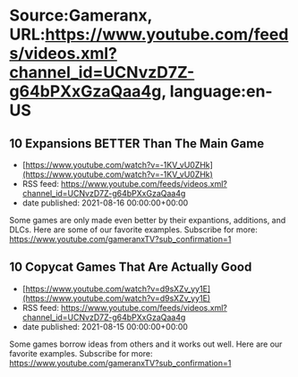 # Source:Gameranx, URL:https://www.youtube.com/feeds/videos.xml?channel_id=UCNvzD7Z-g64bPXxGzaQaa4g, language:en-US

## 10 Expansions BETTER Than The Main Game
 - [https://www.youtube.com/watch?v=-1KV_vU0ZHk](https://www.youtube.com/watch?v=-1KV_vU0ZHk)
 - RSS feed: https://www.youtube.com/feeds/videos.xml?channel_id=UCNvzD7Z-g64bPXxGzaQaa4g
 - date published: 2021-08-16 00:00:00+00:00

Some games are only made even better by their expantions, additions, and DLCs. Here are some of our favorite examples.
Subscribe for more: https://www.youtube.com/gameranxTV?sub_confirmation=1

## 10 Copycat Games That Are Actually Good
 - [https://www.youtube.com/watch?v=d9sXZv_yy1E](https://www.youtube.com/watch?v=d9sXZv_yy1E)
 - RSS feed: https://www.youtube.com/feeds/videos.xml?channel_id=UCNvzD7Z-g64bPXxGzaQaa4g
 - date published: 2021-08-15 00:00:00+00:00

Some games borrow ideas from others and it works out well. Here are our favorite examples.
Subscribe for more: https://www.youtube.com/gameranxTV?sub_confirmation=1

